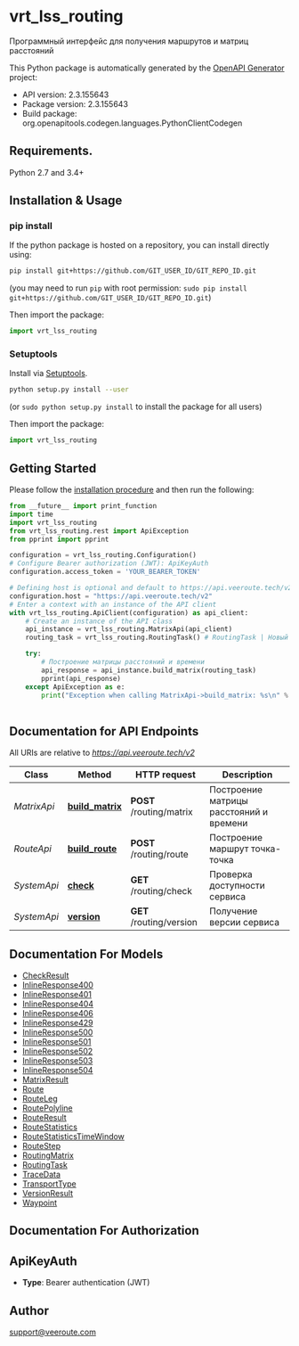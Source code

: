 # vrt_lss_routing
Программный интерфейс для получения маршрутов и матриц расстояний

This Python package is automatically generated by the [OpenAPI Generator](https://openapi-generator.tech) project:

- API version: 2.3.155643
- Package version: 2.3.155643
- Build package: org.openapitools.codegen.languages.PythonClientCodegen

## Requirements.

Python 2.7 and 3.4+

## Installation & Usage
### pip install

If the python package is hosted on a repository, you can install directly using:

```sh
pip install git+https://github.com/GIT_USER_ID/GIT_REPO_ID.git
```
(you may need to run `pip` with root permission: `sudo pip install git+https://github.com/GIT_USER_ID/GIT_REPO_ID.git`)

Then import the package:
```python
import vrt_lss_routing
```

### Setuptools

Install via [Setuptools](http://pypi.python.org/pypi/setuptools).

```sh
python setup.py install --user
```
(or `sudo python setup.py install` to install the package for all users)

Then import the package:
```python
import vrt_lss_routing
```

## Getting Started

Please follow the [installation procedure](#installation--usage) and then run the following:

```python
from __future__ import print_function
import time
import vrt_lss_routing
from vrt_lss_routing.rest import ApiException
from pprint import pprint

configuration = vrt_lss_routing.Configuration()
# Configure Bearer authorization (JWT): ApiKeyAuth
configuration.access_token = 'YOUR_BEARER_TOKEN'

# Defining host is optional and default to https://api.veeroute.tech/v2
configuration.host = "https://api.veeroute.tech/v2"
# Enter a context with an instance of the API client
with vrt_lss_routing.ApiClient(configuration) as api_client:
    # Create an instance of the API class
    api_instance = vrt_lss_routing.MatrixApi(api_client)
    routing_task = vrt_lss_routing.RoutingTask() # RoutingTask | Новый запрос на расчет матрицы

    try:
        # Построение матрицы расстояний и времени
        api_response = api_instance.build_matrix(routing_task)
        pprint(api_response)
    except ApiException as e:
        print("Exception when calling MatrixApi->build_matrix: %s\n" % e)
    
```

## Documentation for API Endpoints

All URIs are relative to *https://api.veeroute.tech/v2*

Class | Method | HTTP request | Description
------------ | ------------- | ------------- | -------------
*MatrixApi* | [**build_matrix**](docs/MatrixApi.md#build_matrix) | **POST** /routing/matrix | Построение матрицы расстояний и времени
*RouteApi* | [**build_route**](docs/RouteApi.md#build_route) | **POST** /routing/route | Построение маршрут точка-точка
*SystemApi* | [**check**](docs/SystemApi.md#check) | **GET** /routing/check | Проверка доступности сервиса
*SystemApi* | [**version**](docs/SystemApi.md#version) | **GET** /routing/version | Получение версии сервиса


## Documentation For Models

 - [CheckResult](docs/CheckResult.md)
 - [InlineResponse400](docs/InlineResponse400.md)
 - [InlineResponse401](docs/InlineResponse401.md)
 - [InlineResponse404](docs/InlineResponse404.md)
 - [InlineResponse406](docs/InlineResponse406.md)
 - [InlineResponse429](docs/InlineResponse429.md)
 - [InlineResponse500](docs/InlineResponse500.md)
 - [InlineResponse501](docs/InlineResponse501.md)
 - [InlineResponse502](docs/InlineResponse502.md)
 - [InlineResponse503](docs/InlineResponse503.md)
 - [InlineResponse504](docs/InlineResponse504.md)
 - [MatrixResult](docs/MatrixResult.md)
 - [Route](docs/Route.md)
 - [RouteLeg](docs/RouteLeg.md)
 - [RoutePolyline](docs/RoutePolyline.md)
 - [RouteResult](docs/RouteResult.md)
 - [RouteStatistics](docs/RouteStatistics.md)
 - [RouteStatisticsTimeWindow](docs/RouteStatisticsTimeWindow.md)
 - [RouteStep](docs/RouteStep.md)
 - [RoutingMatrix](docs/RoutingMatrix.md)
 - [RoutingTask](docs/RoutingTask.md)
 - [TraceData](docs/TraceData.md)
 - [TransportType](docs/TransportType.md)
 - [VersionResult](docs/VersionResult.md)
 - [Waypoint](docs/Waypoint.md)


## Documentation For Authorization


## ApiKeyAuth

- **Type**: Bearer authentication (JWT)


## Author

support@veeroute.com


